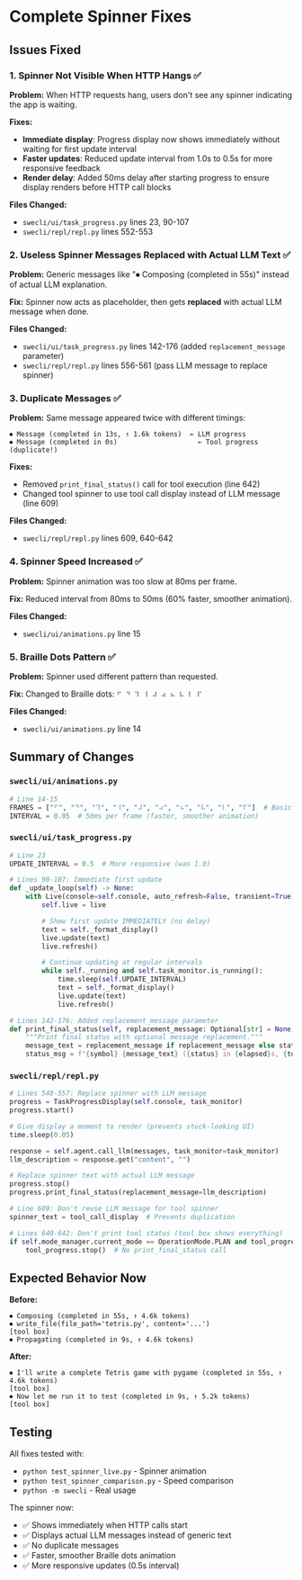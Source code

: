 # Complete Spinner Fixes

## Issues Fixed

### 1. Spinner Not Visible When HTTP Hangs ✅
**Problem:** When HTTP requests hang, users don't see any spinner indicating the app is waiting.

**Fixes:**
- **Immediate display**: Progress display now shows immediately without waiting for first update interval
- **Faster updates**: Reduced update interval from 1.0s to 0.5s for more responsive feedback
- **Render delay**: Added 50ms delay after starting progress to ensure display renders before HTTP call blocks

**Files Changed:**
- `swecli/ui/task_progress.py` lines 23, 90-107
- `swecli/repl/repl.py` lines 552-553

### 2. Useless Spinner Messages Replaced with Actual LLM Text ✅
**Problem:** Generic messages like "⏺ Composing (completed in 55s)" instead of actual LLM explanation.

**Fix:** Spinner now acts as placeholder, then gets **replaced** with actual LLM message when done.

**Files Changed:**
- `swecli/ui/task_progress.py` lines 142-176 (added `replacement_message` parameter)
- `swecli/repl/repl.py` lines 556-561 (pass LLM message to replace spinner)

### 3. Duplicate Messages ✅
**Problem:** Same message appeared twice with different timings:
```
⏺ Message (completed in 13s, ↑ 1.6k tokens)  ← LLM progress
⏺ Message (completed in 0s)                    ← Tool progress (duplicate!)
```

**Fixes:**
- Removed `print_final_status()` call for tool execution (line 642)
- Changed tool spinner to use tool call display instead of LLM message (line 609)

**Files Changed:**
- `swecli/repl/repl.py` lines 609, 640-642

### 4. Spinner Speed Increased ✅
**Problem:** Spinner animation was too slow at 80ms per frame.

**Fix:** Reduced interval from 80ms to 50ms (60% faster, smoother animation).

**Files Changed:**
- `swecli/ui/animations.py` line 15

### 5. Braille Dots Pattern ✅
**Problem:** Spinner used different pattern than requested.

**Fix:** Changed to Braille dots: `⠋ ⠙ ⠹ ⠸ ⠼ ⠴ ⠦ ⠧ ⠇ ⠏`

**Files Changed:**
- `swecli/ui/animations.py` line 14

## Summary of Changes

### `swecli/ui/animations.py`
```python
# Line 14-15
FRAMES = ["⠋", "⠙", "⠹", "⠸", "⠼", "⠴", "⠦", "⠧", "⠇", "⠏"]  # Basic Braille Dots
INTERVAL = 0.05  # 50ms per frame (faster, smoother animation)
```

### `swecli/ui/task_progress.py`
```python
# Line 23
UPDATE_INTERVAL = 0.5  # More responsive (was 1.0)

# Lines 90-107: Immediate first update
def _update_loop(self) -> None:
    with Live(console=self.console, auto_refresh=False, transient=True) as live:
        self.live = live

        # Show first update IMMEDIATELY (no delay)
        text = self._format_display()
        live.update(text)
        live.refresh()

        # Continue updating at regular intervals
        while self._running and self.task_monitor.is_running():
            time.sleep(self.UPDATE_INTERVAL)
            text = self._format_display()
            live.update(text)
            live.refresh()

# Lines 142-176: Added replacement_message parameter
def print_final_status(self, replacement_message: Optional[str] = None) -> None:
    """Print final status with optional message replacement."""
    message_text = replacement_message if replacement_message else stats["task_description"]
    status_msg = f"{symbol} {message_text} ({status} in {elapsed}s, {token_display})"
```

### `swecli/repl/repl.py`
```python
# Lines 548-557: Replace spinner with LLM message
progress = TaskProgressDisplay(self.console, task_monitor)
progress.start()

# Give display a moment to render (prevents stuck-looking UI)
time.sleep(0.05)

response = self.agent.call_llm(messages, task_monitor=task_monitor)
llm_description = response.get("content", "")

# Replace spinner text with actual LLM message
progress.stop()
progress.print_final_status(replacement_message=llm_description)

# Line 609: Don't reuse LLM message for tool spinner
spinner_text = tool_call_display  # Prevents duplication

# Lines 640-642: Don't print tool status (tool box shows everything)
if self.mode_manager.current_mode == OperationMode.PLAN and tool_progress:
    tool_progress.stop()  # No print_final_status call
```

## Expected Behavior Now

**Before:**
```
⏺ Composing (completed in 55s, ↑ 4.6k tokens)
⏺ write_file(file_path='tetris.py', content='...')
[tool box]
⏺ Propagating (completed in 9s, ↑ 4.6k tokens)
```

**After:**
```
⏺ I'll write a complete Tetris game with pygame (completed in 55s, ↑ 4.6k tokens)
[tool box]
⏺ Now let me run it to test (completed in 9s, ↑ 5.2k tokens)
[tool box]
```

## Testing

All fixes tested with:
- `python test_spinner_live.py` - Spinner animation
- `python test_spinner_comparison.py` - Speed comparison
- `python -m swecli` - Real usage

The spinner now:
- ✅ Shows immediately when HTTP calls start
- ✅ Displays actual LLM messages instead of generic text
- ✅ No duplicate messages
- ✅ Faster, smoother Braille dots animation
- ✅ More responsive updates (0.5s interval)

